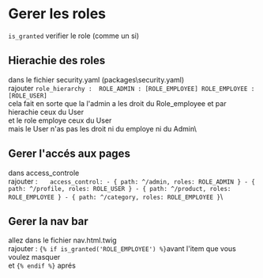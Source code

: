 # Gerer les roles 
`is_granted` verifier le role (comme un si)
## Hierachie des roles
dans le fichier security.yaml (packages\security.yaml)\
rajouter `role_hierarchy : 
        ROLE_ADMIN : [ROLE_EMPLOYEE]
        ROLE_EMPLOYEE : [ROLE_USER]`\
cela fait en sorte que la l'admin a les droit du Role_employee et par hierachie ceux du User \
et le role employe ceux du User\
mais le User n'as pas les droit ni du employe ni du Admin\
## Gerer l'accés aux pages 
dans access_controle \
rajouter : `    access_control:
        - { path: ^/admin, roles: ROLE_ADMIN }
        - { path: ^/profile, roles: ROLE_USER }
        - { path: ^/product, roles: ROLE_EMPLOYEE }
        - { path: ^/category, roles: ROLE_EMPLOYEE } `\
  ## Gerer la nav bar
  allez dans le fichier nav.html.twig\
  rajouter : `{% if is_granted('ROLE_EMPLOYEE') %}`avant l'item que vous voulez masquer \
  et `{% endif %}` aprés 
